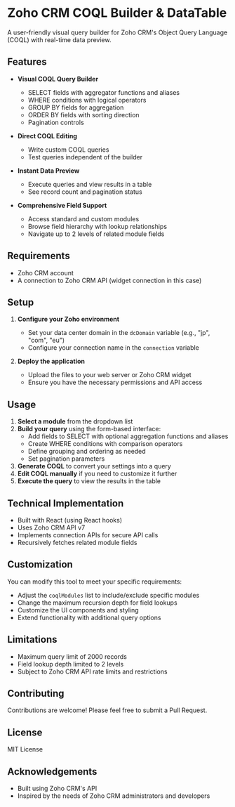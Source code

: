 # Zoho CRM COQL Builder & DataTable

A user-friendly visual query builder for Zoho CRM's Object Query Language (COQL) with real-time data preview.


## Features

- **Visual COQL Query Builder**
  - SELECT fields with aggregator functions and aliases
  - WHERE conditions with logical operators
  - GROUP BY fields for aggregation
  - ORDER BY fields with sorting direction
  - Pagination controls
  
- **Direct COQL Editing**
  - Write custom COQL queries
  - Test queries independent of the builder
  
- **Instant Data Preview**
  - Execute queries and view results in a table
  - See record count and pagination status
  
- **Comprehensive Field Support**
  - Access standard and custom modules
  - Browse field hierarchy with lookup relationships
  - Navigate up to 2 levels of related module fields

## Requirements

- Zoho CRM account
- A connection to Zoho CRM API (widget connection in this case)

## Setup

1. **Configure your Zoho environment**
   - Set your data center domain in the `dcDomain` variable (e.g., "jp", "com", "eu")
   - Configure your connection name in the `connection` variable
   
2. **Deploy the application**
   - Upload the files to your web server or Zoho CRM widget
   - Ensure you have the necessary permissions and API access

## Usage

1. **Select a module** from the dropdown list
2. **Build your query** using the form-based interface:
   - Add fields to SELECT with optional aggregation functions and aliases
   - Create WHERE conditions with comparison operators
   - Define grouping and ordering as needed
   - Set pagination parameters
3. **Generate COQL** to convert your settings into a query
4. **Edit COQL manually** if you need to customize it further
5. **Execute the query** to view the results in the table

## Technical Implementation

- Built with React (using React hooks)
- Uses Zoho CRM API v7
- Implements connection APIs for secure API calls
- Recursively fetches related module fields

## Customization

You can modify this tool to meet your specific requirements:

- Adjust the `coqlModules` list to include/exclude specific modules
- Change the maximum recursion depth for field lookups
- Customize the UI components and styling
- Extend functionality with additional query options

## Limitations

- Maximum query limit of 2000 records
- Field lookup depth limited to 2 levels
- Subject to Zoho CRM API rate limits and restrictions

## Contributing

Contributions are welcome! Please feel free to submit a Pull Request.

## License

MIT License

## Acknowledgements

- Built using Zoho CRM's API
- Inspired by the needs of Zoho CRM administrators and developers
